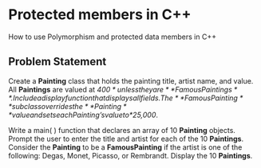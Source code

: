 # Protected members in C++
How to use Polymorphism and protected data members in C++

## Problem Statement
Create a **Painting** class that holds the painting title, artist name, and value. All **Paintings** are valued at *$400* unless they are **FamousPaintings**. Include a display function that displays all fields. The **FamousPainting** subclass overrides the **Painting** value and sets each Painting’s value to *$25,000*.

Write a main( ) function that declares an array of 10 **Painting** objects. Prompt the user to enter the title and artist for each of the 10 **Paintings**. Consider the **Painting** to be a **FamousPainting** if the artist is one of the following: Degas, Monet, Picasso, or Rembrandt. Display the 10 **Paintings**.
